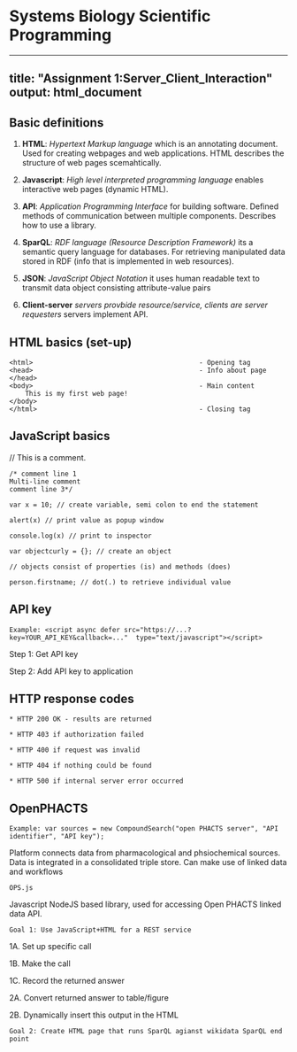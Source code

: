 # Systems Biology Scientific Programming

---
title: "Assignment 1:Server_Client_Interaction"
output: html_document
---

## Basic definitions

1. **HTML**: *Hypertext Markup language* which is an annotating document. Used for creating webpages and web applications. HTML describes the structure of web pages scemahtically.

2. **Javascript**: *High level interpreted programming language* enables interactive web pages (dynamic HTML).

3. **API**: *Application Programming Interface* for building software. Defined methods of communication between multiple components. Describes how to use a library.

4. **SparQL**: *RDF language (Resource Description Framework)* its a semantic query language for databases. For retrieving manipulated data stored in RDF (info that is implemented in web resources).

5. **JSON**: *JavaScript Object Notation* it uses human readable text to transmit data object consisting attribute-value pairs

6. **Client-server** *servers provbide resource/service, clients are server requesters* servers implement API. 


## HTML basics (set-up)
```{r}
<html>                                          - Opening tag
<head>                                          - Info about page
</head>
<body>                                          - Main content
    This is my first web page!
</body>
</html>                                         - Closing tag
```
## JavaScript basics
// This is a comment.
```{r}
/* comment line 1
Multi-line comment
comment line 3*/

var x = 10; // create variable, semi colon to end the statement

alert(x) // print value as popup window

console.log(x) // print to inspector

var objectcurly = {}; // create an object

// objects consist of properties (is) and methods (does)

person.firstname; // dot(.) to retrieve individual value
```

## API key
```{r}
Example: <script async defer src="https://...?key=YOUR_API_KEY&callback=..."  type="text/javascript"></script>
```
Step 1: Get API key

Step 2: Add API key to application

## HTTP response codes
```{r}
* HTTP 200 OK - results are returned 

* HTTP 403 if authorization failed 

* HTTP 400 if request was invalid 

* HTTP 404 if nothing could be found 

* HTTP 500 if internal server error occurred 
```



## OpenPHACTS
```{r}
Example: var sources = new CompoundSearch("open PHACTS server", "API identifier", "API key");
```
Platform connects data from pharmacological and phsiochemical sources. Data is integrated in a consolidated triple store. Can make use of linked data and workflows

```{r}
OPS.js
```
Javascript NodeJS based library, used for accessing Open PHACTS linked data API.

```{r}
Goal 1: Use JavaScript+HTML for a REST service
```
1A. Set up specific call

1B. Make the call

1C. Record the returned answer

2A. Convert returned answer to table/figure

2B. Dynamically insert this output in the HTML

```{r}
Goal 2: Create HTML page that runs SparQL agianst wikidata SparQL end point
```
